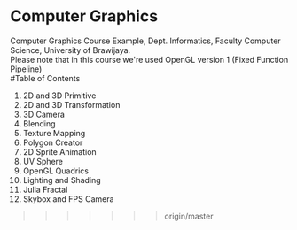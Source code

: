 # Computer Graphics
Computer Graphics Course Example, Dept. Informatics, Faculty Computer Science, University of Brawijaya.  
Please note that in this course we're used OpenGL version 1 (Fixed Function Pipeline)  
#Table of Contents  
1. 2D and 3D Primitive   
2. 2D and 3D Transformation   
3. 3D Camera  
4. Blending  
5. Texture Mapping  
6. Polygon Creator  
7. 2D Sprite Animation  
8. UV Sphere  
9. OpenGL Quadrics  
10. Lighting and Shading  
11. Julia Fractal  
12. Skybox and FPS Camera  


>>>>>>> origin/master
